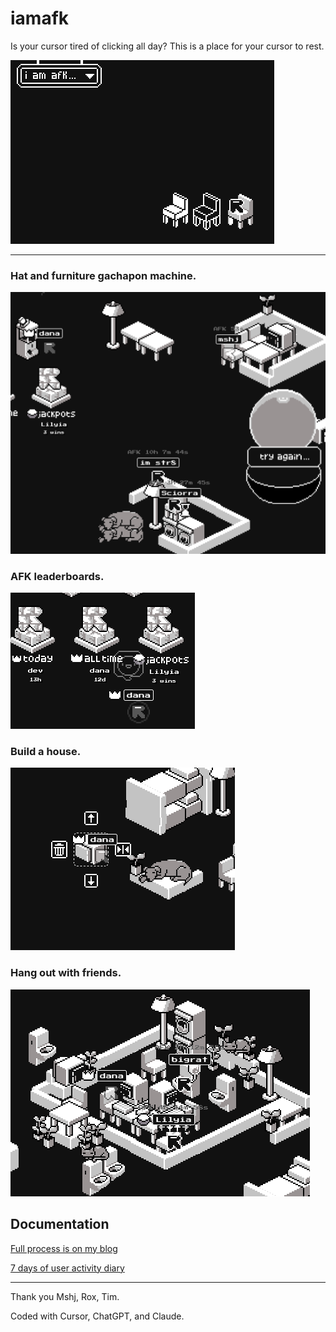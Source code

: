 # iamafk
Is your cursor tired of clicking all day? This is a place for your cursor to rest.


![promo](/docs/promo.png)


---



### Hat and furniture gachapon machine.


![gacha](/docs/gacha.png)


### AFK leaderboards.


![leaderboard](/docs/leaderboard.png)



### Build a house.


![furniture](/docs/furniture.png)



### Hang out with friends.


![friends](/docs/friends.png)




## Documentation

[Full process is on my blog](https://digi.dana.nyc/blog/cursor-hotel)

  
[7 days of user activity diary](https://digi.dana.nyc/blog/cursor-diary)


---

Thank you Mshj, Rox, Tim.


Coded with Cursor, ChatGPT, and Claude.
